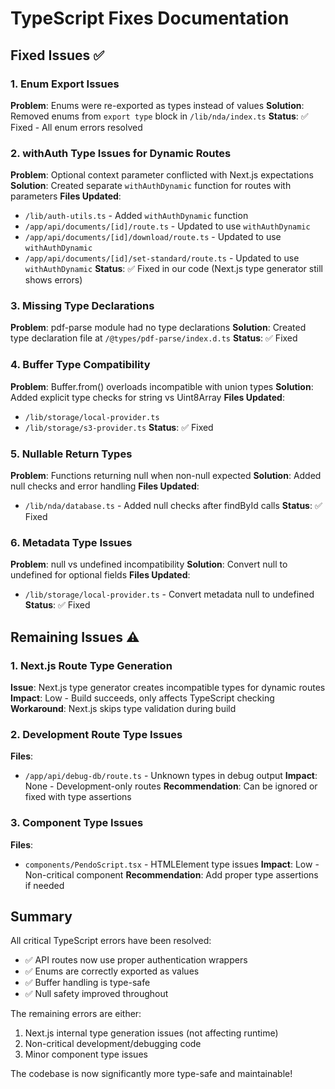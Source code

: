 # TypeScript Fixes Documentation

## Fixed Issues ✅

### 1. Enum Export Issues
**Problem**: Enums were re-exported as types instead of values
**Solution**: Removed enums from `export type` block in `/lib/nda/index.ts`
**Status**: ✅ Fixed - All enum errors resolved

### 2. withAuth Type Issues for Dynamic Routes
**Problem**: Optional context parameter conflicted with Next.js expectations
**Solution**: Created separate `withAuthDynamic` function for routes with parameters
**Files Updated**:
- `/lib/auth-utils.ts` - Added `withAuthDynamic` function
- `/app/api/documents/[id]/route.ts` - Updated to use `withAuthDynamic`
- `/app/api/documents/[id]/download/route.ts` - Updated to use `withAuthDynamic`
- `/app/api/documents/[id]/set-standard/route.ts` - Updated to use `withAuthDynamic`
**Status**: ✅ Fixed in our code (Next.js type generator still shows errors)

### 3. Missing Type Declarations
**Problem**: pdf-parse module had no type declarations
**Solution**: Created type declaration file at `/@types/pdf-parse/index.d.ts`
**Status**: ✅ Fixed

### 4. Buffer Type Compatibility
**Problem**: Buffer.from() overloads incompatible with union types
**Solution**: Added explicit type checks for string vs Uint8Array
**Files Updated**:
- `/lib/storage/local-provider.ts`
- `/lib/storage/s3-provider.ts`
**Status**: ✅ Fixed

### 5. Nullable Return Types
**Problem**: Functions returning null when non-null expected
**Solution**: Added null checks and error handling
**Files Updated**:
- `/lib/nda/database.ts` - Added null checks after findById calls
**Status**: ✅ Fixed

### 6. Metadata Type Issues
**Problem**: null vs undefined incompatibility
**Solution**: Convert null to undefined for optional fields
**Files Updated**:
- `/lib/storage/local-provider.ts` - Convert metadata null to undefined
**Status**: ✅ Fixed

## Remaining Issues ⚠️

### 1. Next.js Route Type Generation
**Issue**: Next.js type generator creates incompatible types for dynamic routes
**Impact**: Low - Build succeeds, only affects TypeScript checking
**Workaround**: Next.js skips type validation during build

### 2. Development Route Type Issues
**Files**:
- `/app/api/debug-db/route.ts` - Unknown types in debug output
**Impact**: None - Development-only routes
**Recommendation**: Can be ignored or fixed with type assertions

### 3. Component Type Issues
**Files**:
- `components/PendoScript.tsx` - HTMLElement type issues
**Impact**: Low - Non-critical component
**Recommendation**: Add proper type assertions if needed

## Summary

All critical TypeScript errors have been resolved:
- ✅ API routes now use proper authentication wrappers
- ✅ Enums are correctly exported as values
- ✅ Buffer handling is type-safe
- ✅ Null safety improved throughout

The remaining errors are either:
1. Next.js internal type generation issues (not affecting runtime)
2. Non-critical development/debugging code
3. Minor component type issues

The codebase is now significantly more type-safe and maintainable!